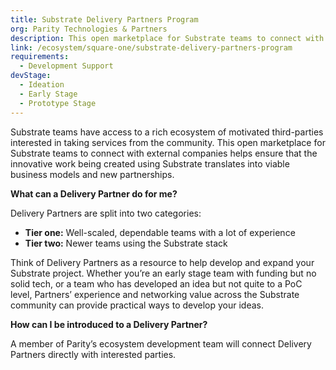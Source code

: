 ```yaml
---
title: Substrate Delivery Partners Program
org: Parity Technologies & Partners
description: This open marketplace for Substrate teams to connect with external companies helps ensure that the innovative work being created using Substrate translates into viable business models and new partnerships.
link: /ecosystem/square-one/substrate-delivery-partners-program
requirements:
  - Development Support
devStage:
  - Ideation
  - Early Stage
  - Prototype Stage
---
```


Substrate teams have access to a rich ecosystem of motivated third-parties interested in taking services from the community. This open marketplace for Substrate teams to connect with external companies helps ensure that the innovative work being created using Substrate translates into viable business models and new partnerships.

**What can a Delivery Partner do for me?**

Delivery Partners are split into two categories:

- **Tier one:** Well-scaled, dependable teams with a lot of experience
- **Tier two:** Newer teams using the Substrate stack

Think of Delivery Partners as a resource to help develop and expand your Substrate project. Whether you’re an early stage team with funding but no solid tech, or a team who has developed an idea but not quite to a PoC level, Partners’ experience and networking value across the Substrate community can provide practical ways to develop your ideas.

**How can I be introduced to a Delivery Partner?**

A member of Parity’s ecosystem development team will connect Delivery Partners directly with interested parties.